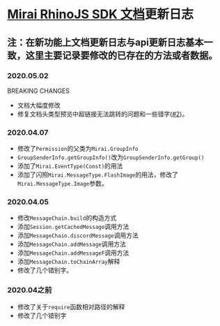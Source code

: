# [Mirai RhinoJS SDK 文档](https://stageguard.top/p/mirai-rhinojs-sdk.html)更新日志

## 注：在新功能上文档更新日志与api更新日志基本一致，这里主要记录要修改的已存在的方法或者数据。

### 2020.05.02
BREAKING CHANGES
* 文档大幅度修改
* 修复文档头类型预览中超链接无法跳转的问题和一些错字([#2](https://github.com/StageGuard/mirai-rhinojs-sdk/issues/2))。

### 2020.04.07
* 修改了`Permission`的父类为`Mirai.GroupInfo`
* `GroupSenderInfo.getGroupInfo()`改为`GroupSenderInfo.getGroup()`
* 添加了`Mirai.EventType(Const)`的用法
* 添加了闪照`Mirai.MessageType.FlashImage`的用法，修改了`Mirai.MessageType.Image`参数。

### 2020.04.05
* 修改`MessageChain.build`的构造方式
* 添加`Session.getCachedMessage`调用方法
* 添加`MessageChain.discordMessage`调用方法
* 添加`MessageChain.addMessage`调用方法
* 添加`MessageChain.addMessageF`调用方法
* 添加`MessageChain.toChainArray`解释
* 修改了几个错别字。

### 2020.04之前
* 修改了关于`require`函数相对路径的解释
* 修改了几个错别字